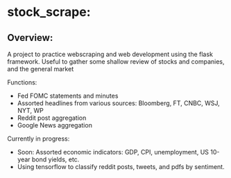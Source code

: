 **stock_scrape:**
=====
## Overview:

A project to practice webscraping and web development using the flask framework.
Useful to gather some shallow review of stocks and companies, and the general market

Functions:
 - Fed FOMC statements and minutes
 - Assorted headlines from various sources: Bloomberg, FT, CNBC, WSJ, NYT, WP
 - Reddit post aggregation
 - Google News aggregation

Currently in progress:
 - Soon: Assorted economic indicators: GDP, CPI, unemployment, US 10-year bond yields, etc.
 - Using tensorflow to classify reddit posts, tweets, and pdfs by sentiment.
